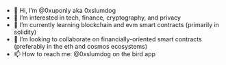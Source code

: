 - 👋 Hi, I’m @0xuponly aka 0xslumdog
- 👀 I’m interested in tech, finance, cryptography, and privacy
- 🌱 I’m currently learning blockchain and evm smart contracts (primarily in solidity)
- 💞️ I’m looking to collaborate on financially-oriented smart contracts (preferably in the eth and cosmos ecosystems)
- 📫 How to reach me: @0xslumdog on the bird app
